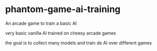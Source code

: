 # phantom-game-ai-training
An arcade game to train a basic AI

very basic vanilla AI trained on cheesy arcade games

the goal is to collect many models and train de AI over different games
